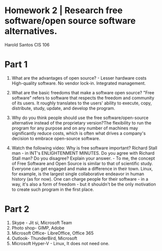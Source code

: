 # Homework 2 | Research free software/open source software alternatives.
Harold Santos CIS 106

# Part 1
1. What are the advantages of open source? - Lesser hardware costs High-quality software. No vendor lock-in. Integrated management.

2. What are the basic freedoms that make a software open source? "Free software" refers to software that respects the freedom and community of its users. It roughly translates to the users' ability to execute, copy, distribute, study, update, and develop the program.
3. Why do you think people should use the free software/open-source alternative instead of the proprietary version?The flexibility to run the program for any purpose and on any number of machines may significantly reduce costs, which is often what drives a company's decision to embrace open-source software.
4. Watch the following video: Why is free software important? Richard Stall man - in INT's ENLIGHTENMENT MINUTES. Do you agree with Richard Stall man? Do you disagree? Explain your answer. - To me, the concept of Free Software and Open Source is similar to that of scientific study. Everyone can get engaged and make a difference in their town. Linux, for example, is the largest single collaborative endeavor in human history (as for now).
One can charge people for their software - in a way, it's also a form of freedom - but it shouldn't be the only motivation to create such program in the first place.

# Part 2
1. Skype - Jit si, Microsoft Team
2. Photo shop- GIMP, Adobe
3. Microsoft Office- LibreOffice, Office 365
4. Outlook- ThunderBird, Microsoft
5. Microsoft Hyper-V - Linux, It does not need one. 